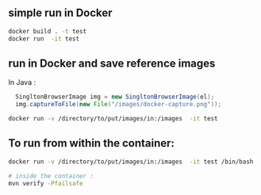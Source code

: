 ## simple run in Docker

```bash
docker build . -t test
docker run  -it test

```

## run in Docker and save reference images
In Java :
```java 
  SingltonBrowserImage img = new SingltonBrowserImage(el);
  img.captureToFile(new File("/images/docker-capture.png"));
```


```bash
docker run -v /directory/to/put/images/in:/images  -it test
```


## To run from within the container:

```bash
docker run -v /directory/to/put/images/in:/images  -it test /bin/bash

# inside the container :
mvn verify -Pfailsafe
```

